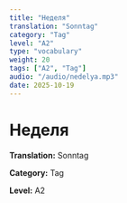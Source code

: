 ```yaml
---
title: "Неделя"
translation: "Sonntag"
category: "Tag"
level: "A2"
type: "vocabulary"
weight: 20
tags: ["A2", "Tag"]
audio: "/audio/nedelya.mp3"
date: 2025-10-19
---
```


# Неделя

**Translation:** Sonntag

**Category:** Tag

**Level:** A2

